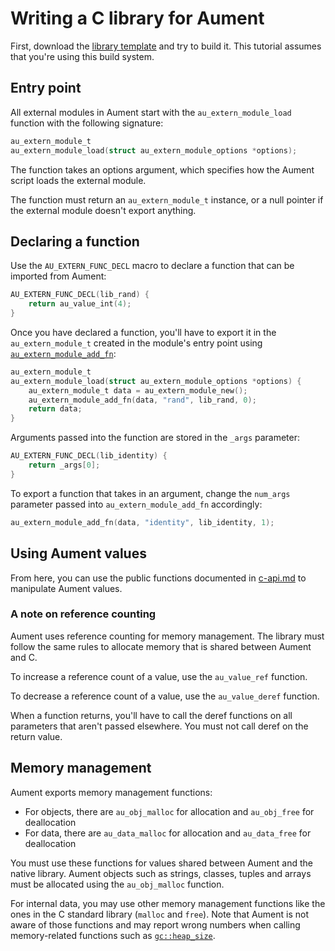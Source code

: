 # Writing a C library for Aument

First, download the [library template](https://github.com/aument-lang/library-template) and try to build it. This tutorial assumes that you're using this build system.

## Entry point

All external modules in Aument start with the `au_extern_module_load` function with the following signature:

```c
au_extern_module_t
au_extern_module_load(struct au_extern_module_options *options);
```

The function takes an options argument, which specifies how the Aument script loads the external module.

The function must return an `au_extern_module_t` instance, or a null pointer if the external module doesn't export anything.

## Declaring a function

Use the `AU_EXTERN_FUNC_DECL` macro to declare a function that can be imported from Aument:

```c
AU_EXTERN_FUNC_DECL(lib_rand) {
    return au_value_int(4);
}
```

Once you have declared a function, you'll have to export it in the `au_extern_module_t` created in the module's entry point using [`au_extern_module_add_fn`](https://github.com/aument-lang/aument/blob/main/docs/c-api.md#au_extern_module_add_fn):

```c
au_extern_module_t
au_extern_module_load(struct au_extern_module_options *options) {
    au_extern_module_t data = au_extern_module_new();
    au_extern_module_add_fn(data, "rand", lib_rand, 0);
    return data;
}
```

Arguments passed into the function are stored in the `_args` parameter:

```c
AU_EXTERN_FUNC_DECL(lib_identity) {
    return _args[0];
}
```

To export a function that takes in an argument, change the `num_args` parameter passed into  `au_extern_module_add_fn` accordingly:

```c
au_extern_module_add_fn(data, "identity", lib_identity, 1);
```

## Using Aument values

From here, you can use the public functions documented in [c-api.md](https://github.com/aument-lang/aument/blob/main/docs/c-api.md) to manipulate Aument values.

### A note on reference counting

Aument uses reference counting for memory management. The library must follow the same rules to allocate memory that is shared between Aument and C.

To increase a reference count of a value, use the `au_value_ref` function.

To decrease a reference count of a value, use the `au_value_deref` function.

When a function returns, you'll have to call the deref functions on all parameters that aren't passed elsewhere. You must not call deref on the return value.

## Memory management

Aument exports memory management functions:

 * For objects, there are `au_obj_malloc` for allocation and `au_obj_free` for deallocation
 * For data, there are `au_data_malloc` for allocation and `au_data_free` for deallocation

You must use these functions for values shared between Aument and the native library. Aument objects such as strings, classes, tuples and arrays must be allocated using the `au_obj_malloc` function.

For internal data, you may use other memory management functions like the ones in the C standard library (`malloc` and `free`). Note that Aument is not aware of those functions and may report wrong numbers when calling memory-related functions such as [`gc::heap_size`](https://github.com/aument-lang/aument/blob/main/docs/au-stdlib.md#gcheap_size).
